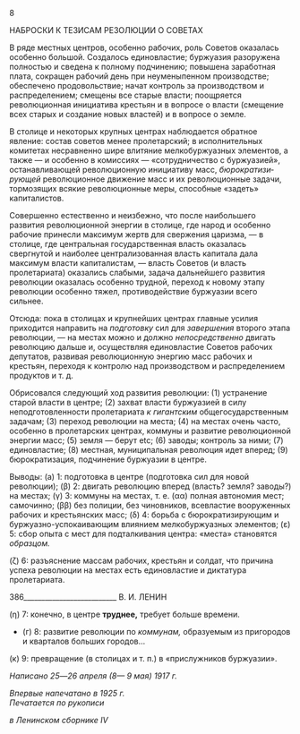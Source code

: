 8

НАБРОСКИ К ТЕЗИСАМ РЕЗОЛЮЦИИ О СОВЕТАХ

В ряде местных центров, особенно рабочих, роль Советов оказалась особенно боль­шой. Создалось единовластие; буржуазия разоружена полностью и сведена к полному подчинению; повышена заработная плата, сокращен рабочий день при неуменыпенном производстве; обеспечено продовольствие; начат контроль за производством и распре­делением; смещены все старые власти; поощряется революционная инициатива кресть­ян и в вопросе о власти (смещение всех старых и создание новых властей) и в вопросе о земле.

В столице и некоторых крупных центрах наблюдается обратное явление: состав со­ветов менее пролетарский; в исполнительных комитетах несравненно шире влитяние мелкобуржуазных элементов, а также — и особенно в комиссиях — «сотрудничество с буржуазией», останавливающей революционную инициативу масс, _бюрократизи­рующей_ революционное движение масс и их революционные задачи, тормозящих всякие революционные меры, способные «задеть» капиталистов.

Совершенно естественно и неизбежно, что после наибольшего развития революци­онной энергии в столице, где народ и особенно рабочие принесли максимум жертв для свержения царизма, — в столице, где центральная государственная власть оказалась свергнутой и наиболее централизованная власть капитала дала максимум власти капиталистам, — власть Советов (и власть пролетариата) оказались слабыми, задача дальнейшего разви­тия революции оказалась особенно трудной, переход к новому этапу революции осо­бенно тяжел, противодействие буржуазии всего сильнее.

Отсюда: пока в столицах и крупнейших центрах главные усилия приходится напра­вить на _подготовку_ сил для _завершения_ второго этапа революции, — на местах можно и должно _непосредственно_ двигать революцию дальше и, осуществляя едино­властие Советов рабочих депутатов, развивая революционную энергию масс рабочих и крестьян, переходя к контролю над производством и распределением продуктов и т. д.

Обрисовался следующий ход развития революции: (1) устранение старой власти в центре; (2) захват власти буржуазией в силу неподготовленности пролетариата _к ги­гантским_ общегосударственным задачам; (3) переход революции на места; (4) на местах очень часто, особенно в пролетарских центрах, коммуны и развитие революци­онной энергии масс; (5) земля — берут etc; (6) заводы; контроль за ними; (7) единовла­стие; (8) местная, муниципальная революция идет вперед; (9) бюрократизация, подчи­нение буржуазии в центре.

Выводы: (а) 1: подготовка в центре (подготовка сил для новой революции); (β) 2: двигать революцию вперед (власть? земля? заводы?) на местах; (γ) 3: коммуны на мес­тах, т. е. (αα) полная автономия мест; самочинно; (ββ) без полиции, без чиновников, всевластие вооруженных рабочих и крестьянских масс; (δ) 4: борьба с бюрократизи­рующим и буржуазно-успокаивающим влиянием мелкобуржуазных элементов; (ε) 5: сбор опыта с мест для подталкивания центра: «места» становятся _образцом._

(ζ) 6: разъяснение массам рабочих, крестьян и солдат, что причина успеха револю­ции на местах есть единовластие и диктатура пролетариата.

  

386__________________________ В. И. ЛЕНИН

(η) 7: конечно, в центре **труднее,** требует больше времени.

+ (г) 8: развитие революции по _коммунам,_ образуемым из пригородов и кварталов больших городов...

(к) 9: превращение (в столицах и т. п.) в «прислужников буржуазии».

_Написано 25_—_26 апреля (8— 9 мая) 1917 г._

_Впервые напечатано в 1925 г.                                                             Печатается по рукописи_

_в Ленинском сборнике_ _IV_